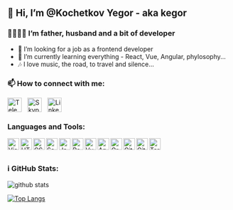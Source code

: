 ## 👋 Hi, I’m @Kochetkov Yegor - aka kegor

### 👨‍👩‍👧‍👦 I’m father, husband and a bit of developer
- 👀 I’m looking for a job as a frontend developer
- 🌱 I’m currently learning everything - React, Vue, Angular, phylosophy...
- 🎶 I love music, the road, to travel and silence...

### 📫 How to connect with me:

[<img align="left" alt="Telegram" width="32px" src="https://user-images.githubusercontent.com/25146954/186000136-6ae16ed9-9bf5-4345-9d22-cdb22428b506.png" style="padding-right:10px;" />](https://t.me/kegor_fx)
[<img align="left" alt="Skype" width="32px" src="https://user-images.githubusercontent.com/25146954/186002526-0ca1ffc4-acaf-48ef-93f0-9c2587de0819.png" style="padding-right:10px;" />](https://join.skype.com/invite/b8VJxHepwaNo)
[<img alt="LinkedIn" width="32px" src="https://user-images.githubusercontent.com/25146954/186002881-d6d37ac4-4fb9-436b-8dcc-98e88e2d0772.png" style="padding-right:10px;" />](https://www.linkedin.com/in/yegor-kochetkov-299b35222/)

### Languages and Tools:

<img align="left" alt="Visual Studio Code" width="26px" src="https://cdn.jsdelivr.net/gh/devicons/devicon/icons/vscode/vscode-original.svg" />
<img align="left" alt="HTML5" width="26px" src="https://cdn.jsdelivr.net/gh/devicons/devicon/icons/html5/html5-original.svg" />
<img align="left" alt="CSS3" width="26px" src="https://cdn.jsdelivr.net/gh/devicons/devicon/icons/css3/css3-original.svg" />
<img align="left" alt="Sass" width="26px" src="https://cdn.jsdelivr.net/gh/devicons/devicon/icons/sass/sass-original.svg" />
<img align="left" alt="JavaScript" width="26px" src="https://cdn.jsdelivr.net/gh/devicons/devicon/icons/javascript/javascript-original.svg" />
<img align="left" alt="React" width="26px" src="https://cdn.jsdelivr.net/gh/devicons/devicon/icons/react/react-original.svg" />
<img align="left" alt="Vue" width="26px" src="https://img.icons8.com/color/344/vue-js.png" />
<img align="left" alt="Angular" width="26px" src="https://img.icons8.com/color/344/angularjs.png" />
<img align="left" alt="GraphQL" width="26px" src="https://cdn.jsdelivr.net/gh/devicons/devicon/icons/graphql/graphql-plain.svg" />
<img align="left" alt="Git" width="26px" src="https://cdn.jsdelivr.net/gh/devicons/devicon/icons/git/git-original.svg" />
<img align="left" alt="GitHub" width="26px" src="https://user-images.githubusercontent.com/3369400/139448065-39a229ba-4b06-434b-bc67-616e2ed80c8f.png" />
<img align="left" alt="Terminal" width="26px" src="https://user-images.githubusercontent.com/25146954/186109507-58d3e72a-7b90-4bc6-a836-4b6fd3a3ee31.png" />
<br />
<br />

### ℹ️ GitHub Stats:
![github stats](https://github-readme-stats.vercel.app/api?username=yegorkochetkov)

[![Top Langs](https://github-readme-stats.vercel.app/api/top-langs/?username=yegorkochetkov)](https://github.com/yegorkochetkov/github-readme-stats)

<!---
YegorKochetkov/YegorKochetkov is a ✨ special ✨ repository because its `README.md` (this file) appears on your GitHub profile.
You can click the Preview link to take a look at your changes.
--->
